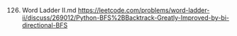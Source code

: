 126. Word Ladder II.md
	https://leetcode.com/problems/word-ladder-ii/discuss/269012/Python-BFS%2BBacktrack-Greatly-Improved-by-bi-directional-BFS

